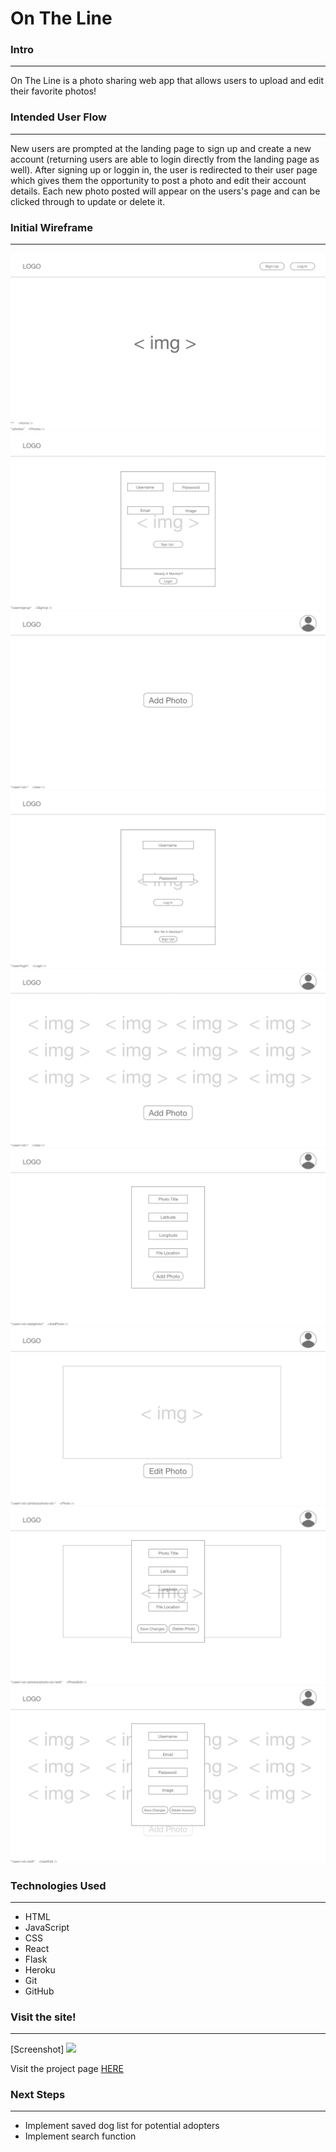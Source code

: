 # On The Line

### Intro
_______________________________________________________________________________________________________________________

On The Line is a photo sharing web app that allows users to upload and edit their favorite photos!


### Intended User Flow
_______________________________________________________________________________________________________________________
New users are prompted at the landing page to sign up and create a new account (returning users are able to login directly from the landing page as well).  After signing up or loggin in, the user is redirected to their user page which gives them the opportunity to post a photo and edit their account details.  Each new photo posted will appear on the users's page and can be clicked through to update or delete it.


### Initial Wireframe
_______________________________________________________________________________________________________________________

![Landing Page](wireframe/landing-page.png)
![Sign-Up](wireframe/signup.png)
![User-Show-After-Sign-up](wireframe/user-show-after-signup.png)
![Login](wireframe/log-in.png)
![User-Show-After-Login](wireframe/user-show.png)
![Add-A-Photo](wireframe/add-a-photo.png)
![Photo-Show](wireframe/photo-show.png)
![Photo-Edit](wireframe/photo-edit.png)
![User-Edit](wireframe/user-edit.png)

### Technologies Used
_______________________________________________________________________________________________________________________

* HTML
* JavaScript
* CSS
* React
* Flask
* Heroku
* Git
* GitHub


### Visit the site!
_______________________________________________________________________________________________________________________
[Screenshot] <img src="https://i.imgur.com/HgQQTjW.png">

Visit the project page <a href="https://fierce-brook-99190-react.herokuapp.com/">HERE</a>

### Next Steps
_______________________________________________________________________________________________________________________

* Implement saved dog list for potential adopters
* Implement search function
